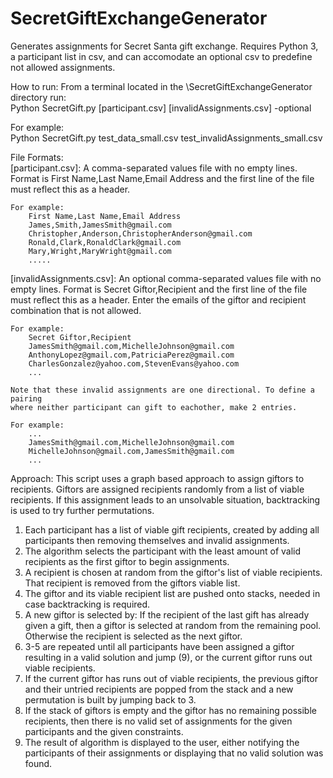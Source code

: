 # SecretGiftExchangeGenerator
Generates assignments for Secret Santa gift exchange. Requires Python 3, a 
participant list in csv, and can accomodate an optional csv to predefine not 
allowed assignments.

How to run:
From a terminal located in the \SecretGiftExchangeGenerator directory run:<br />
Python SecretGift.py [participant.csv] [invalidAssignments.csv] -optional

For example: <br />
Python SecretGift.py test_data_small.csv test_invalidAssignments_small.csv

File Formats: <br />
[participant.csv]: A comma-separated values file with no empty lines. Format is
    First Name,Last Name,Email Address and the first line of the file must 
    reflect this as a header. 

    For example:
        First Name,Last Name,Email Address
        James,Smith,JamesSmith@gmail.com
        Christopher,Anderson,ChristopherAnderson@gmail.com
        Ronald,Clark,RonaldClark@gmail.com
        Mary,Wright,MaryWright@gmail.com
        .....
    
[invalidAssignments.csv]: An optional comma-separated values file with no empty
    lines. Format is Secret Giftor,Recipient and the first line of the file must
    reflect this as a header. Enter the emails of the giftor and recipient
    combination that is not allowed. 

    For example:
        Secret Giftor,Recipient
        JamesSmith@gmail.com,MichelleJohnson@gmail.com
        AnthonyLopez@gmail.com,PatriciaPerez@gmail.com
        CharlesGonzalez@yahoo.com,StevenEvans@yahoo.com
        ...

    Note that these invalid assignments are one directional. To define a pairing
    where neither participant can gift to eachother, make 2 entries.
   
    For example:
        ...
        JamesSmith@gmail.com,MichelleJohnson@gmail.com
        MichelleJohnson@gmail.com,JamesSmith@gmail.com
        ...

Approach:
This script uses a graph based approach to assign giftors to recipients. Giftors
are assigned recipients randomly from a list of viable recipients. If this
assignment leads to an unsolvable situation, backtracking is used to try further
permutations.

1. Each participant has a list of viable gift recipients, created by adding all 
participants then removing themselves and invalid assignments. 
2. The algorithm selects the participant with the least amount of valid 
recipients as the first giftor to begin assignments.
3. A recipient is chosen at random from the giftor's list of viable recipients. 
That recipient is removed from the giftors viable list.
4. The giftor and its viable recipient list are pushed onto stacks, needed in
case backtracking is required.
5. A new giftor is selected by: 
If the recipient of the last gift has already given a gift, then a giftor is 
selected at random from the remaining pool. 
Otherwise the recipient is selected as the next giftor.
6. 3-5 are repeated until all participants have been assigned a giftor resulting
in a valid solution and jump (9), or the current giftor runs out viable 
recipients. 
7. If the current giftor has runs out of viable recipients, the previous giftor
and their untried recipients are popped from the stack and a new permutation is
built by jumping back to 3.
8. If the stack of giftors is empty and the giftor has no remaining possible
recipients, then there is no valid set of assignments for the given participants
and the given constraints.
9. The result of algorithm is displayed to the user, either notifying the 
participants of their assignments or displaying that no valid solution was 
found.
